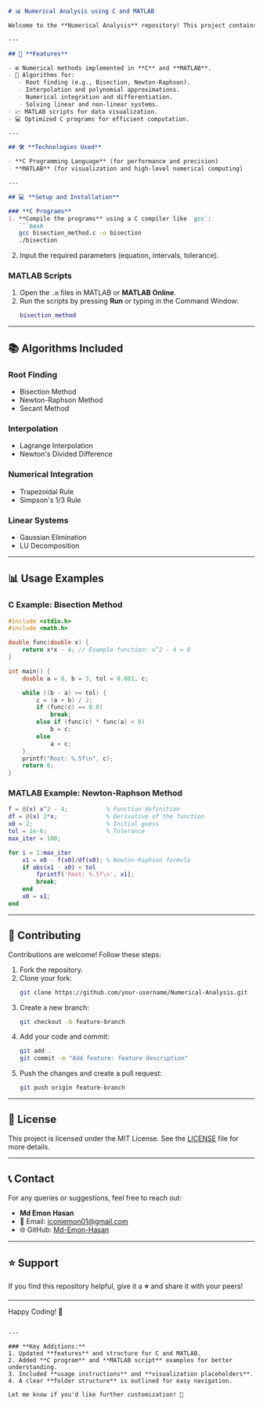 ```markdown
# 📊 Numerical Analysis using C and MATLAB

Welcome to the **Numerical Analysis** repository! This project contains implementations of various **numerical analysis algorithms** in **C** and **MATLAB**. These methods are fundamental for solving numerical problems like root-finding, interpolation, differentiation, integration, and solving linear systems.

---

## 🚀 **Features**

- ⚙️ Numerical methods implemented in **C** and **MATLAB**.
- 🧮 Algorithms for:
   - Root finding (e.g., Bisection, Newton-Raphson).
   - Interpolation and polynomial approximations.
   - Numerical integration and differentiation.
   - Solving linear and non-linear systems.
- 📈 MATLAB scripts for data visualization.
- 💻 Optimized C programs for efficient computation.

---

## 🛠️ **Technologies Used**

- **C Programming Language** (for performance and precision)
- **MATLAB** (for visualization and high-level numerical computing)

---

## 💻 **Setup and Installation**

### **C Programs**
1. **Compile the programs** using a C compiler like `gcc`:
   ```bash
   gcc bisection_method.c -o bisection
   ./bisection
   ```
2. Input the required parameters (equation, intervals, tolerance).

### **MATLAB Scripts**
1. Open the `.m` files in MATLAB or **MATLAB Online**.
2. Run the scripts by pressing **Run** or typing in the Command Window:
   ```matlab
   bisection_method
   ```

---

## 📚 **Algorithms Included**

### **Root Finding**
- Bisection Method
- Newton-Raphson Method
- Secant Method

### **Interpolation**
- Lagrange Interpolation
- Newton's Divided Difference

### **Numerical Integration**
- Trapezoidal Rule
- Simpson's 1/3 Rule

### **Linear Systems**
- Gaussian Elimination
- LU Decomposition

---

## 📊 **Usage Examples**

### **C Example: Bisection Method**

```c
#include <stdio.h>
#include <math.h>

double func(double x) {
    return x*x - 4; // Example function: x^2 - 4 = 0
}

int main() {
    double a = 0, b = 3, tol = 0.001, c;

    while ((b - a) >= tol) {
        c = (a + b) / 2;
        if (func(c) == 0.0)
            break;
        else if (func(c) * func(a) < 0)
            b = c;
        else
            a = c;
    }
    printf("Root: %.5f\n", c);
    return 0;
}
```

### **MATLAB Example: Newton-Raphson Method**

```matlab
f = @(x) x^2 - 4;           % Function definition
df = @(x) 2*x;              % Derivative of the function
x0 = 2;                     % Initial guess
tol = 1e-6;                 % Tolerance
max_iter = 100;

for i = 1:max_iter
    x1 = x0 - f(x0)/df(x0); % Newton-Raphson formula
    if abs(x1 - x0) < tol
        fprintf('Root: %.5f\n', x1);
        break;
    end
    x0 = x1;
end
```

---


## 🤝 **Contributing**

Contributions are welcome! Follow these steps:

1. Fork the repository.
2. Clone your fork:
   ```bash
   git clone https://github.com/your-username/Numerical-Analysis.git
   ```
3. Create a new branch:
   ```bash
   git checkout -b feature-branch
   ```
4. Add your code and commit:
   ```bash
   git add .
   git commit -m "Add feature: feature description"
   ```
5. Push the changes and create a pull request:
   ```bash
   git push origin feature-branch
   ```

---

## 🌟 **License**

This project is licensed under the MIT License. See the [LICENSE](LICENSE) file for more details.

---

## 📞 **Contact**

For any queries or suggestions, feel free to reach out:

- **Md Emon Hasan**
- 📧 Email: [iconiemon01@gmail.com](mailto:iconiemon01@gmail.com)
- 🌐 GitHub: [Md-Emon-Hasan](https://github.com/Md-Emon-Hasan)

---

## ⭐ **Support**

If you find this repository helpful, give it a **⭐** and share it with your peers!

---

Happy Coding! 🎉
```

---

### **Key Additions:**
1. Updated **features** and structure for C and MATLAB.
2. Added **C program** and **MATLAB script** examples for better understanding.
3. Included **usage instructions** and **visualization placeholders**.
4. A clear **folder structure** is outlined for easy navigation.

Let me know if you'd like further customization! 🚀
